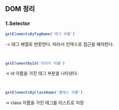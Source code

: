 ## DOM 정리
### 1.Selector

```js
getElementsByTagName('태그 이름')
```
-> 태그 배열로 반환한다. 따라서 인덱스로 접근을 해야한다.

<br>

```js
getElementById('아이디 이름')
```
-> id 이름을 가진 태그 부분을 나타낸다.

<br>

```js
getElementsByClassName('클래스 이름')
```
-> class 이름을 가진 태그를 리스트로 저장